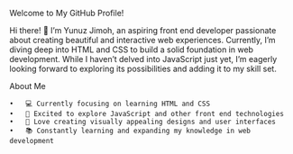 Welcome to My GitHub Profile!

Hi there! 👋 I’m Yunuz Jimoh, an aspiring front end developer passionate about creating beautiful and interactive web experiences. Currently, I’m diving deep into HTML and CSS to build a solid foundation in web development. While I haven’t delved into JavaScript just yet, I’m eagerly looking forward to exploring its possibilities and adding it to my skill set.

About Me

	•	💻 Currently focusing on learning HTML and CSS
	•	🌱 Excited to explore JavaScript and other front end technologies
	•	🎨 Love creating visually appealing designs and user interfaces
	•	📚 Constantly learning and expanding my knowledge in web development
